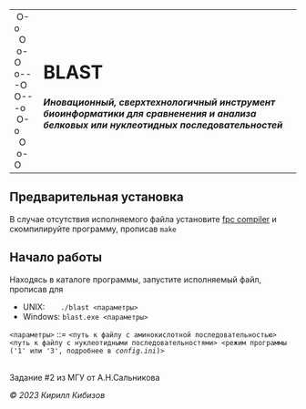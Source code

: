 <table>
<tr>
    <td>
        &nbsp;O-o&nbsp;                     </br>
        &nbsp;&nbsp;O&nbsp;&nbsp;           </br>
        &nbsp;o-O&nbsp;                     </br>
        o---O                               </br>
        O---o                               </br>
        &nbsp;O-o&nbsp;                     </br>
        &nbsp;&nbsp;O&nbsp;&nbsp;           </br>
        &nbsp;o-O&nbsp;                     </br>
    </td>
    <td>
        <h1>BLAST</h1>
        <h5>Иновационный, сверхтехнологичный инструмент биоинформатики для сравненения и анализа белковых или нуклеотидных последовательностей</h5>
    </td>
</tr>
</table>

<h2>Предварительная установка</h2>
В случае отсутствия исполняемого файла установите <a href='https://www.freepascal.org'>fpc compiler</a> и скомпилируйте программу, прописав <code>make</code>

<h2>Начало работы</h2>
Находясь в каталоге программы, запустите исполняемый файл, прописав для
<ul>
    <li>UNIX: &nbsp;&nbsp;&nbsp;&nbsp;&nbsp;&nbsp;<code>./blast &lt;параметры&gt;</code></li>
    <li>Windows: <code>blast.exe &lt;параметры&gt;</code></li>
</ul>
<code>&lt;параметры&gt;</code> ::= <code>&lt;путь к файлу с аминокислотной последовательностью&gt; &lt;путь к файлу с нуклеотидными последовательностями&gt; &lt;режим программы ('1' или '3', подробнее в <i>config.ini</i>)&gt;</code></br></br>

<p>Задание #2 из МГУ от А.Н.Сальникова</p>

<address>© 2023 Кирилл Кибизов</address>
